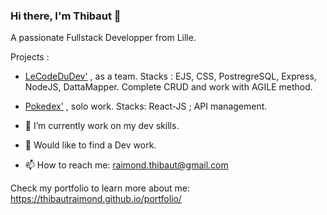 ### Hi there, I'm Thibaut 👋
A passionate Fullstack Developper from Lille.

Projects : 

- [LeCodeDuDev'](https://yannou.philoucorp.fr/) , as a team. Stacks : EJS, CSS,  PostregreSQL, Express, NodeJS, DattaMapper. 
Complete CRUD and work with AGILE method. 

- [Pokedex'](https://thibautraimond.github.io/pokedex/) , solo work. Stacks: React-JS ; API management.

- 🌱 I’m currently work on my dev skills.
- 💬 Would like to find a Dev work.
- 📫 How to reach me: raimond.thibaut@gmail.com

Check my portfolio to learn more about me:
https://thibautraimond.github.io/portfolio/

